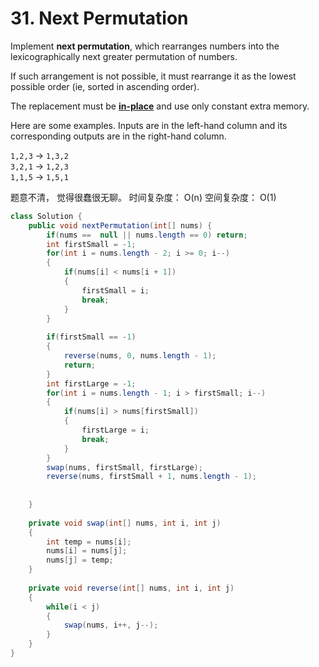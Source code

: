 # 31. Next Permutation

Implement **next permutation**, which rearranges numbers into the lexicographically next greater permutation of numbers.

If such arrangement is not possible, it must rearrange it as the lowest possible order \(ie, sorted in ascending order\).

The replacement must be [**in-place**](http://en.wikipedia.org/wiki/In-place_algorithm) and use only constant extra memory.

Here are some examples. Inputs are in the left-hand column and its corresponding outputs are in the right-hand column.

`1,2,3` → `1,3,2`  
`3,2,1` → `1,2,3`  
`1,1,5` → `1,5,1`  


题意不清， 觉得很蠢很无聊。 时间复杂度： O\(n\) 空间复杂度： O\(1\)

```java
class Solution {
    public void nextPermutation(int[] nums) {
        if(nums ==  null || nums.length == 0) return;
        int firstSmall = -1;
        for(int i = nums.length - 2; i >= 0; i--)
        {
            if(nums[i] < nums[i + 1])
            {
                firstSmall = i;
                break;
            }
        }
        
        if(firstSmall == -1)
        {
            reverse(nums, 0, nums.length - 1);
            return;
        }
        int firstLarge = -1;
        for(int i = nums.length - 1; i > firstSmall; i--)
        {
            if(nums[i] > nums[firstSmall])
            {
                firstLarge = i;
                break;
            }
        }
        swap(nums, firstSmall, firstLarge);
        reverse(nums, firstSmall + 1, nums.length - 1);
      
            
    }
    
    private void swap(int[] nums, int i, int j)
    {
        int temp = nums[i];
        nums[i] = nums[j];
        nums[j] = temp;
    }
    
    private void reverse(int[] nums, int i, int j)
    {
        while(i < j)
        {
            swap(nums, i++, j--);
        }
    }
}
```

